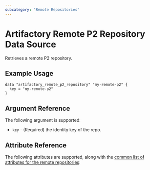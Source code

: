 ```yaml
---
subcategory: "Remote Repositories"
---
```

# Artifactory Remote P2 Repository Data Source

Retrieves a remote P2 repository.

## Example Usage

```hcl
data "artifactory_remote_p2_repository" "my-remote-p2" {
  key = "my-remote-p2"
}
```

## Argument Reference

The following argument is supported:

* `key` - (Required) the identity key of the repo.

## Attribute Reference

The following attributes are supported, along with the [common list of attributes for the remote repositories](remote.md):